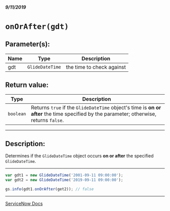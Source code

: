 ##### 9/11/2019
# `onOrAfter(gdt)`

## Parameter(s):
| Name | Type | Description |
|---|---|---|
| gdt | `GlideDateTime` | the time to check against |

## Return value:
| Type | Description |
|---|---|
| `boolean` | Returns `true` if the `GlideDateTime` object's time is **on or after** the time specified by the parameter; otherwise, returns `false`. |

---

## Description:
Determines if the `GlideDateTime` object occurs **on or after** the specified `GlideDateTime`.

---

```js
var gdt1 = new GlideDateTime('2001-09-11 09:00:00');
var gdt2 = new GlideDateTime('2019-09-11 09:00:00');

gs.info(gdt1.onOrAfter(get2)); // false
```

---

[ServiceNow Docs](https://developer.servicenow.com/app.do#!/api_doc?v=madrid&id=r_SGDT-onOrAfter_GDT)